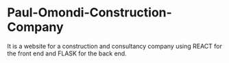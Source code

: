 # Paul-Omondi-Construction-Company
It is a website for a construction and consultancy company using REACT for the front end and FLASK for the back end.
